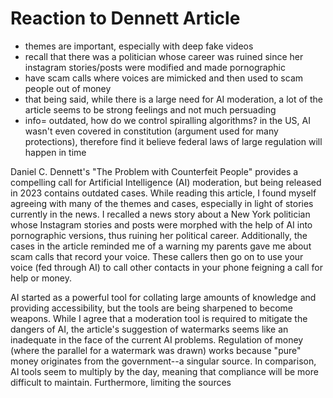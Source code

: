# Reaction to Dennett Article

- themes are important, especially with deep fake videos
- recall that there was a politician whose career was ruined since her instagram stories/posts were modified and made pornographic
- have scam calls where voices are mimicked and then used to scam people out of money
- that being said, while there is a large need for AI moderation, a lot of the article seems to be strong feelings and not much persuading
- info= outdated, how do we control spiralling algorithms? in the US, AI wasn't even covered in constitution (argument used for many protections), therefore find it believe federal laws of large regulation will happen in time

Daniel C. Dennett's "The Problem with Counterfeit People" provides a compelling call for Artificial Intelligence (AI) moderation, but being released in 2023 contains outdated cases. While reading this article, I found myself agreeing with many of the themes and cases, especially in light of stories currently in the news. I recalled a news story about a New York politician whose Instagram stories and posts were morphed with the help of AI into pornographic versions, thus ruining her political career. Additionally, the cases in the article reminded me of a warning my parents gave me about scam calls that record your voice. These callers then go on to use your voice (fed through AI) to call other contacts in your phone feigning a call for help or money.

AI started as a powerful tool for collating large amounts of knowledge and providing accessibility, but the tools are being sharpened to become weapons. While I agree that a moderation tool is required to mitigate the dangers of AI, the article's suggestion of watermarks seems like an inadequate in the face of the current AI problems. Regulation of money (where the parallel for a watermark was drawn) works because "pure" money originates from the government--a singular source. In comparison, AI tools seem to multiply by the day, meaning that compliance will be more difficult to maintain. Furthermore, limiting the sources
